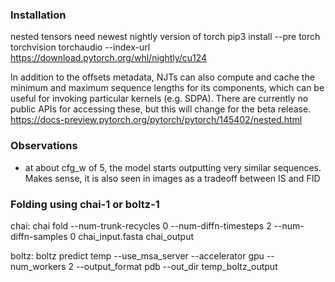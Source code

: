 ### Installation

nested tensors need newest nightly version of torch
pip3 install --pre torch torchvision torchaudio --index-url https://download.pytorch.org/whl/nightly/cu124

In addition to the offsets metadata, NJTs can also compute and cache the minimum and maximum sequence lengths for its components, which can be useful for invoking particular kernels (e.g. SDPA). There are currently no public APIs for accessing these, but this will change for the beta release.
https://docs-preview.pytorch.org/pytorch/pytorch/145402/nested.html

### Observations
- at about cfg_w of 5, the model starts outputting very similar sequences. Makes sense, it is also seen in images as a tradeoff between IS and FID


### Folding using chai-1 or boltz-1

chai:
chai fold --num-trunk-recycles 0 --num-diffn-timesteps 2 --num-diffn-samples 0 chai_input.fasta chai_output

boltz:
boltz predict temp --use_msa_server --accelerator gpu --num_workers 2 --output_format pdb --out_dir temp_boltz_output